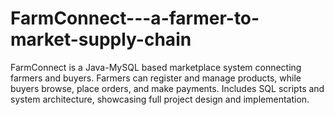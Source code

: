# FarmConnect---a-farmer-to-market-supply-chain
FarmConnect is a Java-MySQL based marketplace system connecting farmers and buyers. Farmers can register and manage products, while buyers browse, place orders, and make payments. Includes SQL scripts and system architecture, showcasing full project design and implementation.
